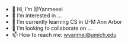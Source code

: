 - 👋 Hi, I’m @Yanmeeei
- 👀 I’m interested in ...
- 🌱 I’m currently learning CS in U-M Ann Arbor
- 💞️ I’m looking to collaborate on ...
- 📫 How to reach me: wyanmei@umich.edu

<!---
Yanmeeei/Yanmeeei is a ✨ special ✨ repository because its `README.md` (this file) appears on your GitHub profile.
You can click the Preview link to take a look at your changes.
--->
